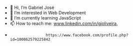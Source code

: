 - 👋 Hi, I’m Gabriel José
- 👀 I’m interested in Web Development
- 🌱 I’m currently learning JavaScript
- 📫 How to reach me: www.linkedin.com/in/gjoliveira, 
-                     https://www.facebook.com/profile.php?id=100062579225842

<!---
gjoliveira/gjoliveira is a ✨ special ✨ repository because its `README.md` (this file) appears on your GitHub profile.
You can click the Preview link to take a look at your changes.
--->
